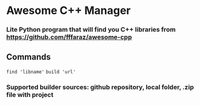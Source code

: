 # Awesome C++ Manager
### Lite Python program that will find you C++ libraries from https://github.com/fffaraz/awesome-cpp
## Commands
<a>`find 'libname'`</a> 
<a>`build 'url'`</a> 
### Supported builder sources: github repository, local folder, .zip file with project
